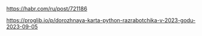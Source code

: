 https://habr.com/ru/post/721186

https://proglib.io/p/dorozhnaya-karta-python-razrabotchika-v-2023-godu-2023-09-05